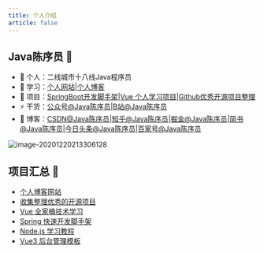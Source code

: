 ```yaml
---
title: 个人介绍
article: false
---
```


## Java陈序员 👋

- 🔭 个人：二线城市十八线Java程序员
- 📖 学习：[个人网站](https://chencoding.top)|[个人博客](https://chenyl8848.github.io/)
- 🌱 项目：[SpringBoot开发脚手架](https://github.com/chenyl8848/springboot-dev-scaffold)|[Vue 个人学习项目](https://github.com/chenyl8848/vue-technology-stack-study)|[Github优秀开源项目整理](https://github.com/chenyl8848/great-open-source-project)
- ⚡ 干货：[公众号@Java陈序员](https://chen-coding.oss-cn-shenzhen.aliyuncs.com/qrcode_for_gh_b840974cfe99_430.jpg)|[B站@Java陈序员](https://space.bilibili.com/402482994)
- 🎸 博客：[CSDN@Java陈序员](https://blog.csdn.net/weixin_43400476?spm=1000.2115.3001.5343)|[知乎@Java陈序员](https://www.zhihu.com/creator/manage/creation/all)|[掘金@Java陈序员](https://juejin.cn/user/3958702402176765)|[简书@Java陈序员](https://www.jianshu.com/u/71c97cf5962e)|[今日头条@Java陈序员](https://mp.toutiao.com/profile_v4/manage/content/all)|[百家号@Java陈序员](https://baijiahao.baidu.com/builder/rc/content?currentPage=1&pageSize=10&search=&type=&collection=&app_id=1687795731434287)

![image-20201220213306128](https://chen-coding.oss-cn-shenzhen.aliyuncs.com/%E5%85%AC%E4%BC%97%E5%8F%B7.png)

## 项目汇总 🚩

- [个人博客网站](https://github.com/chenyl8848/chenyl8848.github.io)
- [收集整理优秀的开源项目](https://github.com/chenyl8848/great-open-source-project)
- [Vue 全家桶技术学习](https://github.com/chenyl8848/vue-technology-stack-study)
- [Spring 快速开发脚手架](https://github.com/chenyl8848/springboot-dev-scaffold)
- [Node.js 学习教程](https://github.com/chenyl8848/node.js-study)
- [Vue3 后台管理模板](https://github.com/chenyl8848/vue3-admin-template)
